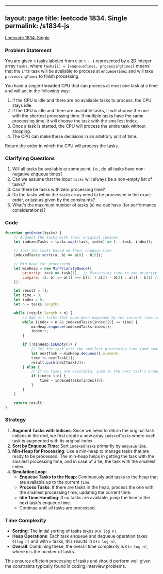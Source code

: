 
---
layout: page
title: leetcode 1834. Single
permalink: /s1834-js
---
[Leetcode 1834. Single](https://algoadvance.github.io/algoadvance/l1834)
### Problem Statement
You are given `n` tasks labeled from `0` to `n - 1` represented by a 2D integer array `tasks`, where `tasks[i] = [enqueueTimei, processingTimei]` means that the `i^th` task will be available to process at `enqueueTimei` and will take `processingTimei` to finish processing.

You have a single-threaded CPU that can process at most one task at a time and will act in the following way:

1. If the CPU is idle and there are no available tasks to process, the CPU stays idle.
2. If the CPU is idle and there are available tasks, it will choose the one with the shortest processing time. If multiple tasks have the same processing time, it will choose the task with the smallest index.
3. Once a task is started, the CPU will process the entire task without stopping.
4. The CPU can make these decisions in an arbitrary unit of time.

Return the order in which the CPU will process the tasks.

### Clarifying Questions
1. Will all tasks be available at some point, i.e., do all tasks have non-negative enqueue times?
2. Can we assume that the input `tasks` will always be a non-empty list of tasks?
3. Can there be tasks with zero processing time?
4. Do the tasks within the `tasks` array need to be processed in the exact order, or just as given by the constraints?
5. What's the maximum number of tasks (`n`) we can have (for performance considerations)?

### Code

```javascript
function getOrder(tasks) {
    // Augment the tasks with their original indices
    let indexedTasks = tasks.map((task, index) => [...task, index]);

    // Sort the tasks based on their enqueue time
    indexedTasks.sort((a, b) => a[0] - b[0]);

    // Min-heap for processing
    let minHeap = new MinPriorityQueue({
        priority: task => task[1],  // Processing time is the priority
        compare: (a, b) => a[1] === b[1] ? a[2] - b[2] : a[1] - b[1] // If priority same, compare by index
    });

    let result = [];
    let time = 0;
    let index = 0;
    let n = tasks.length;

    while (result.length < n) {
        // Add all tasks that have been enqueued by the current time to the heap
        while (index < n && indexedTasks[index][0] <= time) {
            minHeap.enqueue(indexedTasks[index]);
            index++;
        }

        if (!minHeap.isEmpty()) {
            // Get the task with the smallest processing time (and smallest index if tie)
            let nextTask = minHeap.dequeue().element;
            time += nextTask[1];
            result.push(nextTask[2]);
        } else {
            // If no tasks are available, jump to the next task's enqueue time
            if (index < n) {
                time = indexedTasks[index][0];
            }
        }
    }

    return result;
}
```

### Strategy
1. **Augment Tasks with Indices**: Since we need to return the original task indices in the end, we first create a new array `indexedTasks` where each task is augmented with its original index.
2. **Sort by Enqueue Time**: Sort `indexedTasks` primarily by `enqueueTime`.
3. **Min-Heap for Processing**: Use a min-heap to manage tasks that are ready to be processed. The min-heap helps in getting the task with the smallest processing time, and in case of a tie, the task with the smallest index.
4. **Simulation Loop**:
    - **Enqueue Tasks to the Heap**: Continuously add tasks to the heap that are available up to the current `time`.
    - **Process Tasks**: If there are tasks in the heap, process the one with the smallest processing time, updating the current time.
    - **Idle Time Handling**: If no tasks are available, jump the time to the next task's enqueue time.
    - Continue until all tasks are processed.

### Time Complexity
- **Sorting**: The initial sorting of tasks takes `O(n log n)`.
- **Heap Operations**: Each task enqueue and dequeue operation takes `O(log n)` and with `n` tasks, this results in `O(n log n)`.
- **Overall**: Combining these, the overall time complexity is `O(n log n)`, where `n` is the number of tasks.

This ensures efficient processing of tasks and should perform well given the constraints typically found in coding interview problems.